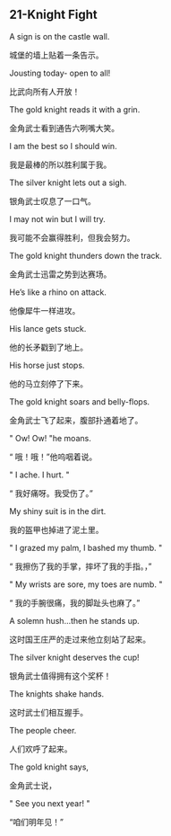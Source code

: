 ## 21-Knight Fight



A sign is on the castle wall.

城堡的墙上贴着一条告示。

Jousting today- open to all!

比武向所有人开放！



The gold knight reads it with a grin.

金角武士看到通告六咧嘴大笑。

I am the best so I should win.

我是最棒的所以胜利属于我。



The silver knight lets out a sigh.

银角武士叹息了一口气。

I may not win but I will try.

我可能不会赢得胜利，但我会努力。



The gold knight thunders down the track.

金角武士迅雷之势到达赛场。

He’s like a rhino on attack.

他像犀牛一样进攻。



His lance gets stuck.

他的长矛戳到了地上。

His horse just stops.

他的马立刻停了下来。



The gold knight soars and belly-flops.

金角武士飞了起来，腹部扑通着地了。



" Ow! Ow! "he moans.

“ 哦！哦！”他呜咽着说。

" I ache. I hurt. "

“ 我好痛呀。我受伤了。”

My shiny suit is in the dirt.

我的盔甲也掉进了泥土里。



" I grazed my palm, I bashed my thumb. "

“ 我擦伤了我的手掌，摔坏了我的手指。，”

" My wrists are sore, my toes are numb. "

“ 我的手腕很痛，我的脚趾头也麻了。”



A solemn hush...then he stands up.

这时国王庄严的走过来他立刻站了起来。

The silver knight deserves the cup!

银角武士值得拥有这个奖杯！



The knights shake hands.

这时武士们相互握手。

The people cheer.

人们欢呼了起来。

The gold knight says,

金角武士说，

" See you next year! "

“咱们明年见！”